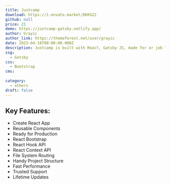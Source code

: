 ```yaml
---
title: Justcamp 
download: https://1.envato.market/DKKGZ2
github: null
price: 21
demo: https://justcamp-gatsby.netlify.app/
author: Grayic
author_link: https://themeforest.net/user/grayic
date: 2023-04-16T00:00:00.000Z
description: Justcamp is built with React, Gatsby JS, made for or job listing, job list, job directory, job portal, regular job, career, listing, resume, directory, employment, freelancer, candidates sites and similar sites. 
ssg:
  - Gatsby
css:
  - Bootstrap
cms:
   
category:
  - others
draft: false
---
```

## Key Features:

- Create React App
- Reusable Components
- Ready for Production
- React Bootstrap
- React Hook API
- React Context API
- File System Routing
- Handy Project Structure
- Fast Performance
- Trusted Support
- Lifetime Updates